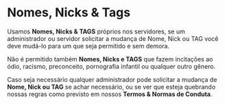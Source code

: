 # Nomes, Nicks & Tags

Usamos **Nomes, Nicks & TAGS** próprios nos servidores, se um administrador ou servidor solicitar a mudança de Nome, Nick ou TAG você deve mudá-lo para um que seja permitido e sem demora.

Não é permitido também **Nomes, Nicks e TAGS** que fazem incitações ao ódio, racismo, preconceito, pornografia infantil ou qualquer outro gênero.

Caso seja necessário qualquer administrador pode solicitar a mudança de **Nome, Nick ou TAG** se achar necessário, ou se ver que esteja quebrando nossas regras como previsto em nossos **Termos & Normas de Conduta**.

